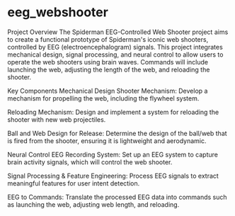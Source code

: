 # eeg_webshooter
Project Overview
The Spiderman EEG-Controlled Web Shooter project aims to create a functional prototype of Spiderman's iconic web shooters, controlled by EEG (electroencephalogram) signals. This project integrates mechanical design, signal processing, and neural control to allow users to operate the web shooters using brain waves. Commands will include launching the web, adjusting the length of the web, and reloading the shooter.

Key Components
Mechanical Design
Shooter Mechanism: Develop a mechanism for propelling the web, including the flywheel system.

Reloading Mechanism: Design and implement a system for reloading the shooter with new web projectiles.

Ball and Web Design for Release: Determine the design of the ball/web that is fired from the shooter, ensuring it is lightweight and aerodynamic.

Neural Control
EEG Recording System: Set up an EEG system to capture brain activity signals, which will control the web shooter.

Signal Processing & Feature Engineering: Process EEG signals to extract meaningful features for user intent detection.

EEG to Commands: Translate the processed EEG data into commands such as launching the web, adjusting web length, and reloading.
